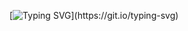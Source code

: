 [![Typing SVG](https://readme-typing-svg.herokuapp.com?font=Fira+Code&pause=1000&color=00F73B&multiline=true&width=450&height=110&lines=Hi%2C+my+name+is+Jo%C3%A3o+Vitor+Possenti;)](https://git.io/typing-svg)
